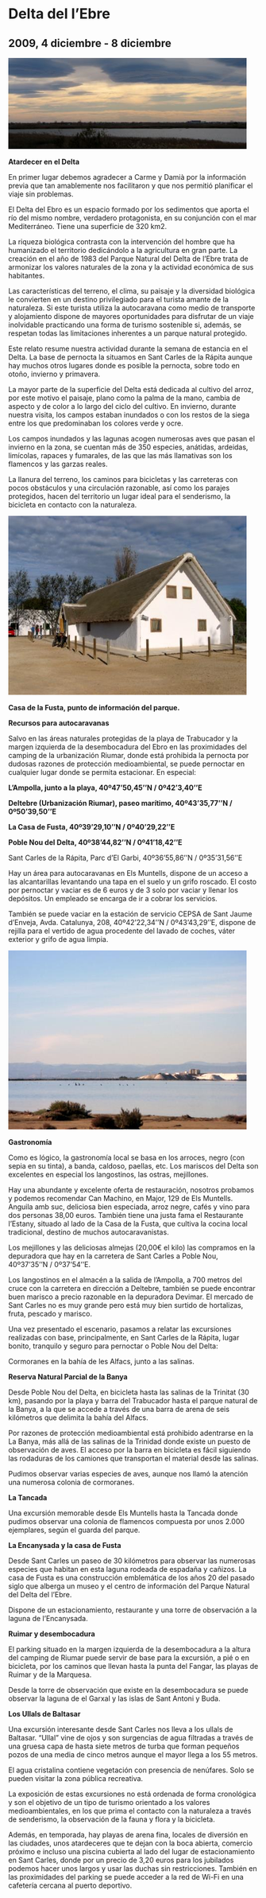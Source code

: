 # Delta del l’Ebre
## 2009, 4 diciembre - 8 diciembre

 ![Atardecer en el Delta](resources/img_4099.JPG)

**Atardecer en el Delta**

En primer lugar debemos agradecer a Carme y Damià por la información previa que tan amablemente nos facilitaron y que nos permitió planificar el viaje sin problemas.

El Delta del Ebro es un espacio formado por los sedimentos que aporta el río del mismo nombre, verdadero protagonista, en su conjunción con el mar Mediterráneo. Tiene una superficie de 320 km2.

La riqueza biológica contrasta con la intervención del hombre que ha humanizado el territorio dedicándolo a la agricultura en gran parte. La creación en el año de 1983 del Parque Natural del Delta de l’Ebre trata de armonizar los valores naturales de la zona y la actividad económica de sus habitantes.

Las características del terreno, el clima, su paisaje y la diversidad biológica le convierten en un destino privilegiado para el turista amante de la naturaleza. Si este turista utiliza la autocaravana como medio de transporte y alojamiento dispone de mayores oportunidades para disfrutar de un viaje inolvidable practicando una forma de turismo sostenible si, además, se respetan todas las limitaciones inherentes a un parque natural protegido.

Este relato resume nuestra actividad durante la semana de estancia en el Delta. La base de pernocta la situamos en Sant Carles de la Rápita aunque hay muchos otros lugares donde es posible la pernocta, sobre todo en otoño, invierno y primavera.

La mayor parte de la superficie del Delta está dedicada al cultivo del arroz, por este motivo el paisaje, plano como la palma de la mano, cambia de aspecto y de color a lo largo del ciclo del cultivo. En invierno, durante nuestra visita, los campos estaban inundados o con los restos de la siega entre los que predominaban los colores verde y ocre.

Los campos inundados y las lagunas acogen numerosas aves que pasan el invierno en la zona, se cuentan más de 350 especies, anátidas, ardeidas, limícolas, rapaces y fumarales, de las que las más llamativas son los flamencos y las garzas reales.

La llanura del terreno, los caminos para bicicletas y las carreteras con pocos obstáculos y una circulación razonable, así como los parajes protegidos, hacen del territorio un lugar ideal para el senderismo, la bicicleta en contacto con la naturaleza.

 ![Casa de la Fusta, punto de información del parque.](resources/img_4177.JPG)

**Casa de la Fusta, punto de información del parque.**

**Recursos para autocaravanas**

Salvo en las áreas naturales protegidas de la playa de Trabucador y la margen izquierda de la desembocadura del Ebro en las proximidades del camping de la urbanización Riumar, donde está prohibida la pernocta por dudosas razones de protección medioambiental, se puede pernoctar en cualquier lugar donde se permita estacionar. En especial:

**L’Ampolla, junto a la playa, 40º47’50,45’’N / 0º42’3,40’’E**

**Deltebre (Urbanización Riumar), paseo marítimo, 40º43’35,77’’N / 0º50’39,50’’E**

**La Casa de Fusta, 40º39’29,10’’N / 0º40’29,22’’E**

**Poble Nou del Delta, 40º38’44,82’’N / 0º41’18,42’’E**

Sant Carles de la Rápita, Parc d’El Garbi, 40º36’55,86’’N / 0º35’31,56’’E

Hay un área para autocaravanas en Els Muntells, dispone de un acceso a las alcantarillas levantando una tapa en el suelo y un grifo roscado. El costo por pernoctar y vaciar es de 6 euros y de 3 solo por vaciar y llenar los depósitos. Un empleado se encarga de ir a cobrar los servicios.

También se puede vaciar en la estación de servicio CEPSA de Sant Jaume d’Enveja, Avda. Catalunya, 208, 40º42’22,34’’N / 0º43’43,29’’E, dispone de rejilla para el vertido de agua procedente del lavado de coches, váter exterior y grifo de agua limpia.

 ![Cormoranes en la bahía de les Alfacs, junto a las salinas.](resources/img_4132.JPG)

**Gastronomía**

Como es lógico, la gastronomía local se basa en los arroces, negro (con sepia en su tinta), a banda, caldoso, paellas, etc. Los mariscos del Delta son excelentes en especial los langostinos, las ostras, mejillones.

Hay una abundante y excelente oferta de restauración, nosotros probamos y podemos recomendar Can Machino, en Major, 129 de Els Muntells. Anguila amb suc, deliciosa bien especiada, arroz negre, cafés y vino para dos personas 38,00 euros. También tiene una justa fama el Restaurante l’Estany, situado al lado de la Casa de la Fusta, que cultiva la cocina local tradicional, destino de muchos autocaravanistas.

Los mejillones y las deliciosas almejas (20,00€ el kilo) las compramos en la depuradora que hay en la carretera de Sant Carles a Poble Nou, 40º37’35’’N / 0º37’54’’E.

Los langostinos en el almacén a la salida de l’Ampolla, a 700 metros del cruce con la carretera en dirección a Deltebre, también se puede encontrar buen marisco a precio razonable en la depuradora Devimar. El mercado de Sant Carles no es muy grande pero está muy bien surtido de hortalizas, fruta, pescado y marisco.

Una vez presentado el escenario, pasamos a relatar las excursiones realizadas con base, principalmente, en Sant Carles de la Rápita, lugar bonito, tranquilo y seguro para pernoctar o Poble Nou del Delta:

Cormoranes en la bahía de les Alfacs, junto a las salinas.

**Reserva Natural Parcial de la Banya**

Desde Poble Nou del Delta, en bicicleta hasta las salinas de la Trinitat (30 km), pasando por la playa y barra del Trabucador hasta el parque natural de la Banya, a la que se accede a través de una barra de arena de seis kilómetros que delimita la bahía del Alfacs.

Por razones de protección medioambiental está prohibido adentrarse en la La Banya, más allá de las salinas de la Trinidad donde existe un puesto de observación de aves. El acceso por la barra en bicicleta es fácil siguiendo las rodaduras de los camiones que transportan el material desde las salinas.

Pudimos observar varias especies de aves, aunque nos llamó la atención una numerosa colonia de cormoranes.

**La Tancada**

Una excursión memorable desde Els Muntells hasta la Tancada donde pudimos observar una colonia de flamencos compuesta por unos 2.000 ejemplares, según el guarda del parque.

**La Encanysada y la casa de Fusta**

Desde Sant Carles un paseo de 30 kilómetros para observar las numerosas especies que habitan en esta laguna rodeada de espadaña y cañizos. La casa de Fusta es una construcción emblemática de los años 20 del pasado siglo que alberga un museo y el centro de información del Parque Natural del Delta del l’Ebre.

Dispone de un estacionamiento, restaurante y una torre de observación a la laguna de l’Encanysada.

**Ruimar y desembocadura**

El parking situado en la margen izquierda de la desembocadura a la altura del camping de Riumar puede servir de base para la excursión, a pié o en bicicleta, por los caminos que llevan hasta la punta del Fangar, las playas de Ruimar y de la Marquesa.

Desde la torre de observación que existe en la desembocadura se puede observar la laguna de el Garxal y las islas de Sant Antoni y Buda.

**Los Ullals de Baltasar**

Una excursión interesante desde Sant Carles nos lleva a los ullals de Baltasar. “Ullal” vine de ojos y son surgencias de agua filtradas a través de una gruesa capa de hasta siete metros de turba que forman pequeños pozos de una media de cinco metros aunque el mayor llega a los 55 metros.

El agua cristalina contiene vegetación con presencia de nenúfares. Solo se pueden visitar la zona pública recreativa.

La exposición de estas excursiones no está ordenada de forma cronológica y son el objetivo de un tipo de turismo orientado a los valores medioambientales, en los que prima el contacto con la naturaleza a través de senderismo, la observación de la fauna y flora y la bicicleta.

Además, en temporada, hay playas de arena fina, locales de diversión en las ciudades, unos atardeceres que te dejan con la boca abierta, comercio próximo e incluso una piscina cubierta al lado del lugar de estacionamiento en Sant Carles, donde por un precio de 3,20 euros para los jubilados podemos hacer unos largos y usar las duchas sin restricciones. También en las proximidades del parking se puede acceder a la red de Wi-Fi en una cafetería cercana al puerto deportivo.
